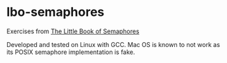 # lbo-semaphores

Exercises from [The Little Book of Semaphores](https://greenteapress.com/semaphores/LittleBookOfSemaphores.pdf)

Developed and tested on Linux with GCC. Mac OS is known to not work as its POSIX semaphore implementation is fake.
